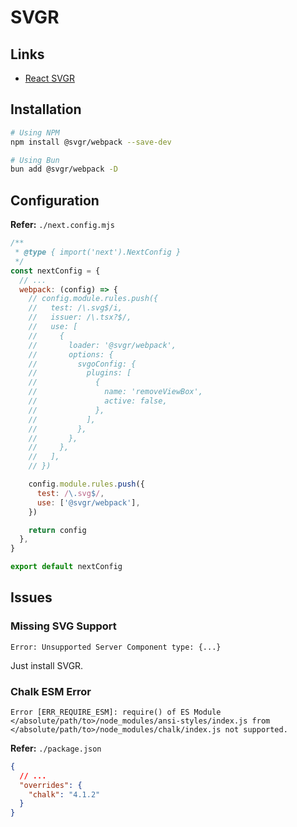 # SVGR

## Links

- [React SVGR](/react/react-svgr.md)

## Installation

```sh
# Using NPM
npm install @svgr/webpack --save-dev

# Using Bun
bun add @svgr/webpack -D
```

## Configuration

**Refer:** `./next.config.mjs`

```mjs
/**
 * @type { import('next').NextConfig }
 */
const nextConfig = {
  // ...
  webpack: (config) => {
    // config.module.rules.push({
    //   test: /\.svg$/i,
    //   issuer: /\.tsx?$/,
    //   use: [
    //     {
    //       loader: '@svgr/webpack',
    //       options: {
    //         svgoConfig: {
    //           plugins: [
    //             {
    //               name: 'removeViewBox',
    //               active: false,
    //             },
    //           ],
    //         },
    //       },
    //     },
    //   ],
    // })

    config.module.rules.push({
      test: /\.svg$/,
      use: ['@svgr/webpack'],
    })

    return config
  },
}

export default nextConfig
```

## Issues

### Missing SVG Support

```log
Error: Unsupported Server Component type: {...}
```

Just install SVGR.

### Chalk ESM Error

```log
Error [ERR_REQUIRE_ESM]: require() of ES Module </absolute/path/to>/node_modules/ansi-styles/index.js from </absolute/path/to>/node_modules/chalk/index.js not supported.
```

<!--
https://stackoverflow.com/questions/70309135/chalk-error-err-require-esm-require-of-es-module
-->

**Refer:** `./package.json`

```json
{
  // ...
  "overrides": {
    "chalk": "4.1.2"
  }
}
```
